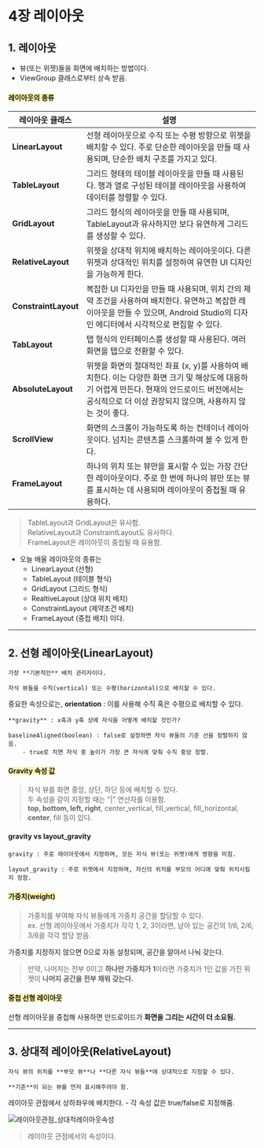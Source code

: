 # 4장 레이아웃

## <span style="background-color:#F5F5F5">1. 레이아웃</span>
- 뷰(또는 위젯)들을 화면에 배치하는 방법이다.
- ViewGroup 클래스로부터 상속 받음.
  
#### <span style="background-color:#fff5b1">레이아웃의 종류</span>
| 레이아웃 클래스       | 설명 |
|------------------------|------|
| **LinearLayout**       | 선형 레이아웃으로 수직 또는 수평 방향으로 위젯을 배치할 수 있다. 주로 단순한 레이아웃을 만들 때 사용되며, 단순한 배치 구조를 가지고 있다. |
| **TableLayout**        | 그리드 형태의 테이블 레이아웃을 만들 때 사용된다. 행과 열로 구성된 테이블 레이아웃을 사용하여 데이터를 정렬할 수 있다. |
| **GridLayout**         | 그리드 형식의 레이아웃을 만들 때 사용되며, TableLayout과 유사하지만 보다 유연하게 그리드를 생성할 수 있다. |
| **RelativeLayout**     | 위젯을 상대적 위치에 배치하는 레이아웃이다. 다른 위젯과 상대적인 위치를 설정하여 유연한 UI 디자인을 가능하게 한다. |
| **ConstraintLayout**   | 복잡한 UI 디자인을 만들 때 사용되며, 위치 간의 제약 조건을 사용하여 배치한다. 유연하고 복잡한 레이아웃을 만들 수 있으며, Android Studio의 디자인 에디터에서 시각적으로 편집할 수 있다. |
| **TabLayout**          | 탭 형식의 인터페이스를 생성할 때 사용된다. 여러 화면을 탭으로 전환할 수 있다. |
| **AbsoluteLayout**     | 위젯을 화면의 절대적인 좌표 (x, y)를 사용하여 배치한다. 이는 다양한 화면 크기 및 해상도에 대응하기 어렵게 만든다. 현재의 안드로이드 버전에서는 공식적으로 더 이상 권장되지 않으며, 사용하지 않는 것이 좋다. |
| **ScrollView**         | 화면의 스크롤이 가능하도록 하는 컨테이너 레이아웃이다. 넘치는 콘텐츠를 스크롤하여 볼 수 있게 한다. |
| **FrameLayout**        | 하나의 위치 또는 뷰만을 표시할 수 있는 가장 간단한 레이아웃이다. 주로 한 번에 하나의 뷰만 또는 뷰를 표시하는 데 사용되며 레이아웃이 중첩될 때 유용하다. |
  
> TableLayout과 GridLayout은 유사함.  
RelativeLayout과 ConstraintLayout도 유사하다.  
FrameLayout은 레이아웃이 중첩될 때 유용함.
  
- 오늘 배울 레이아웃의 종류는
    - LinearLayout (선형)
    - TableLayout (테이블 형식)
    - GridLayout (그리드 형식)
    - RealtiveLayout (상대 위치 배치)
    - ConstraintLayout (제약조건 배치)
    - FrameLayout (중첩 배치)
    이다.
  
---
  
## <span style="background-color:#F5F5F5">2. 선형 레이아웃(LinearLayout)</span>
    가장 **기본적인** 배치 관리자이다.
    
    자식 뷰들을 수직(vertical) 또는 수평(horizontal)으로 배치할 수 있다.
  
중요한 속성으로는,
    **orientation** : 이를 사용해 수직 혹은 수평으로 배치할 수 있다.

    **gravity** : x축과 y축 상에 자식을 어떻게 배치할 것인가?

    baselineAligned(boolean) : false로 설정하면 자식 뷰들의 기준 선을 정렬하지 않음.
        - true로 치면 자식 중 높이가 가장 큰 자식에 맞춰 수직 중앙 정렬.
  
#### <span style="background-color:#fff5b1">Gravity 속성 값</span>
> 자식 뷰를 화면 중앙, 상단, 하단 등에 배치할 수 있다.  
두 속성을 같이 지정할 때는 "|" 연산자를 이용함.  
> **top, bottom, left, right**, center_vertical, fill_vertical, fill_horizontal, **center**, fill 등이 있다.
  
#### gravity vs layout_gravity
    gravity : 주로 레이아웃에서 지정하며, 모든 자식 뷰(또는 위젯)에게 영향을 미침.

    layout_gravity : 주로 위젯에서 지정하며, 자신의 위치를 부모의 어디에 맞춰 위치시킬 지 정함.
  
#### <span style="background-color:#fff5b1">가중치(weight)</span>
> 가중치를 부여해 자식 뷰들에게 가중치 공간을 할당할 수 있다.  
ex. 선형 레이아웃에서 가중치가 각각 1, 2, 3이라면, 남아 있는 공간의 1/6, 2/6, 3/6을 각각 할당 받음.
  
가중치를 지정하지 않으면 0으로 자동 설정되며, 공간을 알아서 나눠 갖는다.
> 만약, 나머지는 전부 0이고 **하나만 가중치가 1**이라면 가중치가 1인 값을 가진 위젯이 **나머지 공간을 전부 채워 갖는다.**
  
#### <span style="background-color:#fff5b1">중첩 선형 레이아웃</span>
선형 레이아웃을 중첩해 사용하면 안드로이드가 **화면을 그리는 시간이 더 소요됨.**  
  
---
  
## <span style="background-color:#F5F5F5">3. 상대적 레이아웃(RelativeLayout)</span>
    자식 뷰의 위치를 **부모 뷰**나 **다른 자식 뷰들**에 상대적으로 지정할 수 있다.

    **기준**이 되는 뷰를 먼저 표시해주어야 함.
  
레이아웃 관점에서 상하좌우에 배치한다.
    - 각 속성 값은 true/false로 지정해줌.
  
![레이아웃관점_상대적레이아웃속성](Ch4_RelativeLayout.PNG)
> 레이아웃 관점에서의 속성이다.
  
